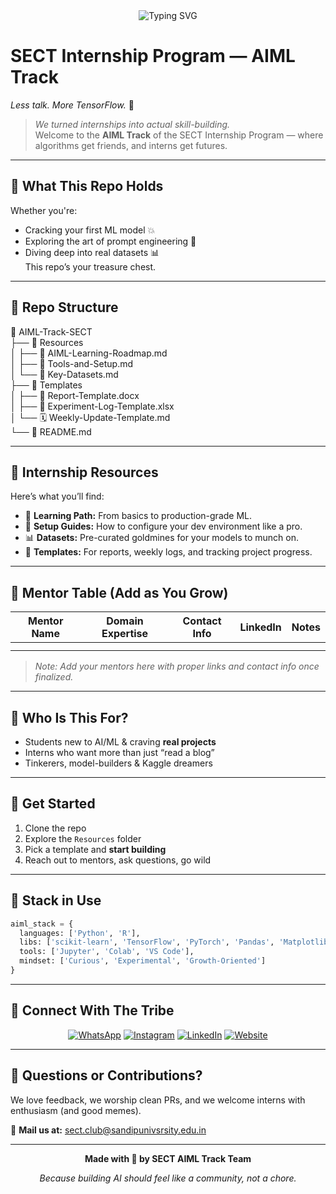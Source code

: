 <!-- SECT AIML Internship ReadMe -->
<div align="center">
  <img src="https://readme-typing-svg.demolab.com?font=Fira+Code&duration=2000&pause=800&color=00C897&center=true&vCenter=true&width=600&lines=Machine+Learning+Madness+%7C+Intern+Edition;No+Theory+Overdose+%7C+Just+Real+Skills;From+Zero+to+ML+Hero" alt="Typing SVG" />
</div>

# SECT Internship Program — AIML Track
*Less talk. More TensorFlow.* 🤖

> *We turned internships into actual skill-building.*  
> Welcome to the **AIML Track** of the SECT Internship Program — where algorithms get friends, and interns get futures.

---

## 🧠 What This Repo Holds

Whether you're:
- Cracking your first ML model 💥
- Exploring the art of prompt engineering 🤖
- Diving deep into real datasets 📊  
This repo’s your treasure chest.

---

## 📂 Repo Structure


📁 AIML-Track-SECT<br>
├── 📁 Resources<br>
│   ├── 📄 AIML-Learning-Roadmap.md<br>
│   ├── 📄 Tools-and-Setup.md<br>
│   └── 📄 Key-Datasets.md<br>
├── 📁 Templates<br>
│   ├── 📝 Report-Template.docx<br>
│   ├── 🧪 Experiment-Log-Template.xlsx<br>
│   └── 🗓️ Weekly-Update-Template.md<br>
└── 📄 README.md


---

## 🔗 Internship Resources

Here’s what you’ll find:

- 📘 **Learning Path:** From basics to production-grade ML.
- 🧰 **Setup Guides:** How to configure your dev environment like a pro.
- 📊 **Datasets:** Pre-curated goldmines for your models to munch on.
- 🧾 **Templates:** For reports, weekly logs, and tracking project progress.

---

## 👥 Mentor Table (Add as You Grow)

| Mentor Name | Domain Expertise | Contact Info | LinkedIn | Notes |
|-------------|------------------|--------------|----------|-------|
|             |                  |              |          |       |
|             |                  |              |          |       |

> _Note: Add your mentors here with proper links and contact info once finalized._

---

## 🎯 Who Is This For?

- Students new to AI/ML & craving **real projects**
- Interns who want more than just “read a blog”
- Tinkerers, model-builders & Kaggle dreamers

---

## 🚀 Get Started

1. Clone the repo
2. Explore the `Resources` folder
3. Pick a template and **start building**
4. Reach out to mentors, ask questions, go wild

---

## 🧠 Stack in Use

```python
aiml_stack = {
  languages: ['Python', 'R'],
  libs: ['scikit-learn', 'TensorFlow', 'PyTorch', 'Pandas', 'Matplotlib'],
  tools: ['Jupyter', 'Colab', 'VS Code'],
  mindset: ['Curious', 'Experimental', 'Growth-Oriented']
}
```
---

## 🙌 Connect With The Tribe

<div align="center">

[![WhatsApp](https://img.shields.io/badge/WhatsApp-25D366?style=for-the-badge&logo=whatsapp&logoColor=white)](https://chat.whatsapp.com/BVpXhOyBeeB5LFmPX0ONF6)
[![Instagram](https://img.shields.io/badge/Instagram-E4405F?style=for-the-badge&logo=instagram&logoColor=white)](https://www.instagram.com/sect.global)
[![LinkedIn](https://img.shields.io/badge/LinkedIn-0077B5?style=for-the-badge&logo=linkedin&logoColor=white)](https://linkedin.com/company/sect-community)
[![Website](https://img.shields.io/badge/Website-00BFFF?style=for-the-badge&logo=google-chrome&logoColor=white)](https://sect.civoranexus.com)

</div>

---

## 💬 Questions or Contributions?

We love feedback, we worship clean PRs, and we welcome interns with enthusiasm (and good memes).

📧 **Mail us at:** sect.club@sandipunivsrsity.edu.in

---

<div align="center">

**Made with 💚 by SECT AIML Track Team**

*Because building AI should feel like a community, not a chore.*

</div>
